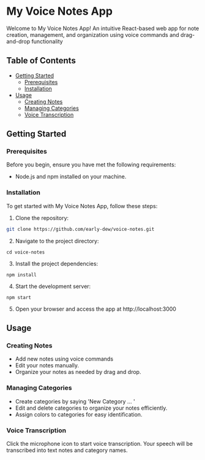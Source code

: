 # My Voice Notes App

Welcome to My Voice Notes App! An intuitive React-based web app for note creation, management, and organization using voice commands and drag-and-drop functionality

## Table of Contents

- [Getting Started](#getting-started)
  - [Prerequisites](#prerequisites)
  - [Installation](#installation)
- [Usage](#usage)
  - [Creating Notes](#creating-notes)
  - [Managing Categories](#managing-categories)
  - [Voice Transcription](#voice-transcription)


## Getting Started

### Prerequisites

Before you begin, ensure you have met the following requirements:

- Node.js and npm installed on your machine.

### Installation

To get started with My Voice Notes App, follow these steps:

1. Clone the repository:

  ```bash
  git clone https://github.com/early-dew/voice-notes.git
  ```

2. Navigate to the project directory:

  ```
  cd voice-notes
  ```

3. Install the project dependencies:

  ```
  npm install
  ```

4. Start the development server:

  ```
  npm start
  ```

5. Open your browser and access the app at http://localhost:3000


## Usage

### Creating Notes
- Add new notes using voice commands
- Edit your notes manually. 
- Organize your notes as needed by drag and drop.

### Managing Categories
- Create categories by saying 'New Category ... '
- Edit and delete categories to organize your notes efficiently.
- Assign colors to categories for easy identification.

### Voice Transcription
Click the microphone icon to start voice transcription.
Your speech will be transcribed into text notes and category names.